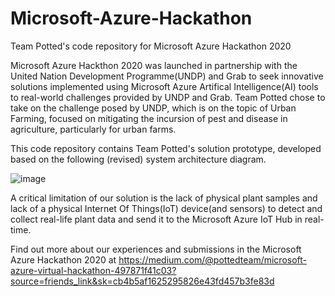 # Microsoft-Azure-Hackathon
Team Potted's code repository for Microsoft Azure Hackathon 2020

Microsoft Azure Hackthon 2020 was launched in partnership with the United Nation Development Programme(UNDP) and Grab to seek innovative solutions implemented using Microsoft Azure Artifical Intelligence(AI) tools to real-world challenges provided by UNDP and Grab. Team Potted chose to take on the challenge posed by UNDP, which is on the topic of Urban Farming, focused on mitigating the incursion of pest and disease in agriculture, particularly for urban farms.

This code repository contains Team Potted's solution prototype, developed based on the following (revised) system architecture diagram.

![image](https://user-images.githubusercontent.com/43470271/206885209-ef99e09a-40c3-440c-91e6-5999e99c4872.png)

A critical limitation of our solution is the lack of physical plant samples and lack of a physical Internet Of Things(IoT) device(and sensors) to detect and collect real-life plant data and send it to the Microsoft Azure IoT Hub in real-time.

Find out more about our experiences and submissions in the Microsoft Azure Hackathon 2020 at https://medium.com/@pottedteam/microsoft-azure-virtual-hackathon-497871f41c03?source=friends_link&sk=cb4b5af1625295826e43fd457b3fe83d
